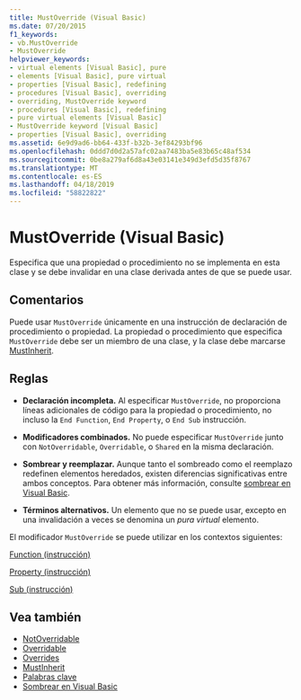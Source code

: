 ```yaml
---
title: MustOverride (Visual Basic)
ms.date: 07/20/2015
f1_keywords:
- vb.MustOverride
- MustOverride
helpviewer_keywords:
- virtual elements [Visual Basic], pure
- elements [Visual Basic], pure virtual
- properties [Visual Basic], redefining
- procedures [Visual Basic], overriding
- overriding, MustOverride keyword
- procedures [Visual Basic], redefining
- pure virtual elements [Visual Basic]
- MustOverride keyword [Visual Basic]
- properties [Visual Basic], overriding
ms.assetid: 6e9d9ad6-bb64-433f-b32b-3ef84293bf96
ms.openlocfilehash: 0ddd7d0d2a57afc02aa7483ba5e83b65c48af534
ms.sourcegitcommit: 0be8a279af6d8a43e03141e349d3efd5d35f8767
ms.translationtype: MT
ms.contentlocale: es-ES
ms.lasthandoff: 04/18/2019
ms.locfileid: "58822822"
---
```

# <a name="mustoverride-visual-basic"></a>MustOverride (Visual Basic)
Especifica que una propiedad o procedimiento no se implementa en esta clase y se debe invalidar en una clase derivada antes de que se puede usar.  
  
## <a name="remarks"></a>Comentarios  
 Puede usar `MustOverride` únicamente en una instrucción de declaración de procedimiento o propiedad. La propiedad o procedimiento que especifica `MustOverride` debe ser un miembro de una clase, y la clase debe marcarse [MustInherit](../../../visual-basic/language-reference/modifiers/mustinherit.md).  
  
## <a name="rules"></a>Reglas  
  
-   **Declaración incompleta.** Al especificar `MustOverride`, no proporciona líneas adicionales de código para la propiedad o procedimiento, no incluso la `End Function`, `End Property`, o `End Sub` instrucción.  
  
-   **Modificadores combinados.** No puede especificar `MustOverride` junto con `NotOverridable`, `Overridable`, o `Shared` en la misma declaración.  
  
-   **Sombrear y reemplazar.** Aunque tanto el sombreado como el reemplazo redefinen elementos heredados, existen diferencias significativas entre ambos conceptos. Para obtener más información, consulte [sombrear en Visual Basic](../../../visual-basic/programming-guide/language-features/declared-elements/shadowing.md).  
  
-   **Términos alternativos.** Un elemento que no se puede usar, excepto en una invalidación a veces se denomina un *pura virtual* elemento.  
  
 El modificador `MustOverride` se puede utilizar en los contextos siguientes:  
  
 [Function (instrucción)](../../../visual-basic/language-reference/statements/function-statement.md)  
  
 [Property (instrucción)](../../../visual-basic/language-reference/statements/property-statement.md)  
  
 [Sub (instrucción)](../../../visual-basic/language-reference/statements/sub-statement.md)  
  
## <a name="see-also"></a>Vea también

- [NotOverridable](../../../visual-basic/language-reference/modifiers/notoverridable.md)
- [Overridable](../../../visual-basic/language-reference/modifiers/overridable.md)
- [Overrides](../../../visual-basic/language-reference/modifiers/overrides.md)
- [MustInherit](../../../visual-basic/language-reference/modifiers/mustinherit.md)
- [Palabras clave](../../../visual-basic/language-reference/keywords/index.md)
- [Sombrear en Visual Basic](../../../visual-basic/programming-guide/language-features/declared-elements/shadowing.md)
